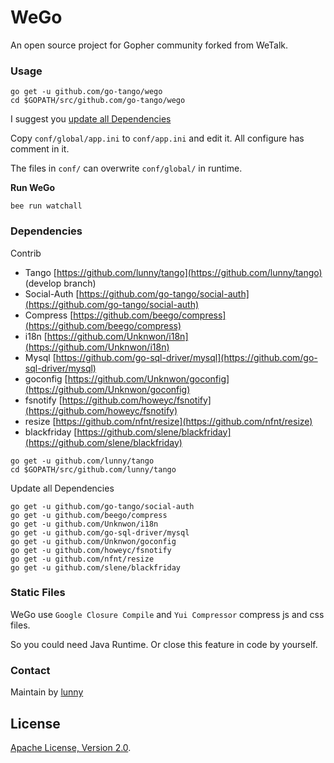 # WeGo

An open source project for Gopher community forked from WeTalk.

### Usage

```
go get -u github.com/go-tango/wego
cd $GOPATH/src/github.com/go-tango/wego
```

I suggest you [update all Dependencies](#dependencies)

Copy `conf/global/app.ini` to `conf/app.ini` and edit it. All configure has comment in it.

The files in `conf/` can overwrite `conf/global/` in runtime.


**Run WeGo**

```
bee run watchall
```

### Dependencies

Contrib

* Tango [https://github.com/lunny/tango](https://github.com/lunny/tango) (develop branch)
* Social-Auth [https://github.com/go-tango/social-auth](https://github.com/go-tango/social-auth)
* Compress [https://github.com/beego/compress](https://github.com/beego/compress)
* i18n [https://github.com/Unknwon/i18n](https://github.com/Unknwon/i18n)
* Mysql [https://github.com/go-sql-driver/mysql](https://github.com/go-sql-driver/mysql)
* goconfig [https://github.com/Unknwon/goconfig](https://github.com/Unknwon/goconfig)
* fsnotify [https://github.com/howeyc/fsnotify](https://github.com/howeyc/fsnotify)
* resize [https://github.com/nfnt/resize](https://github.com/nfnt/resize)
* blackfriday [https://github.com/slene/blackfriday](https://github.com/slene/blackfriday)

```
go get -u github.com/lunny/tango
cd $GOPATH/src/github.com/lunny/tango
```

Update all Dependencies

```
go get -u github.com/go-tango/social-auth
go get -u github.com/beego/compress
go get -u github.com/Unknwon/i18n
go get -u github.com/go-sql-driver/mysql
go get -u github.com/Unknwon/goconfig
go get -u github.com/howeyc/fsnotify
go get -u github.com/nfnt/resize
go get -u github.com/slene/blackfriday
```

### Static Files

WeGo use `Google Closure Compile` and `Yui Compressor` compress js and css files.

So you could need Java Runtime. Or close this feature in code by yourself.

### Contact

Maintain by [lunny](https://github.com/lunny)

## License

[Apache License, Version 2.0](http://www.apache.org/licenses/LICENSE-2.0.html).

